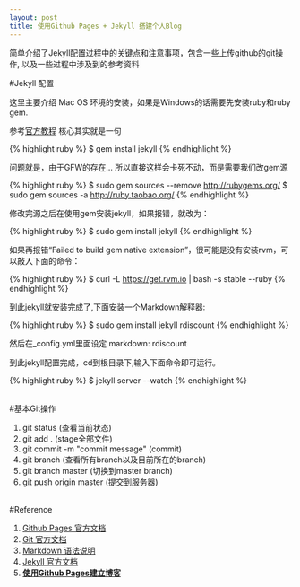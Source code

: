 ```yaml
---
layout: post
title: 使用Github Pages + Jekyll 搭建个人Blog
---
```


简单介绍了Jekyll配置过程中的关键点和注意事项，包含一些上传github的git操作, 以及一些过程中涉及到的参考资料

#Jekyll 配置

这里主要介绍 Mac OS 环境的安装，如果是Windows的话需要先安装ruby和ruby gem.

参考[官方教程](http://jekyllrb.com/docs/installation/)
核心其实就是一句

{% highlight ruby %}
$ gem install jekyll
{% endhighlight %}

问题就是，由于GFW的存在... 所以直接这样会卡死不动，而是需要我们改gem源


{% highlight ruby %}
$ sudo gem sources --remove http://rubygems.org/
$ sudo gem sources -a http://ruby.taobao.org/
{% endhighlight %}

修改完源之后在使用gem安装jekyll，如果报错，就改为：

{% highlight ruby %}
$ sudo gem install jekyll
{% endhighlight %}

如果再报错“Failed to build gem native extension”，很可能是没有安装rvm，可以敲入下面的命令：

{% highlight ruby %}
$ curl -L https://get.rvm.io | bash -s stable --ruby
{% endhighlight %}

到此jekyll就安装完成了,下面安装一个Markdown解释器:

{% highlight ruby %}
$ sudo gem install jekyll rdiscount
{% endhighlight %}

然后在_config.yml里面设定 markdown: rdiscount

到此jekyll配置完成，cd到根目录下,输入下面命令即可运行。

{% highlight ruby %}
$ jekyll server --watch 
{% endhighlight %}

<br>
#基本Git操作


1. git status (查看当前状态)
2. git add . (stage全部文件)
3. git commit -m "commit message" (commit)
4. git branch (查看所有branch以及目前所在的branch)
5. git branch master (切换到master branch)
6. git push origin master (提交到服务器)


<br>
#Reference

1. [Github Pages 官方文档](pages.github.com)
2. [Git 官方文档](http://git-scm.com/about)
3. [Markdown 语法说明](http://wowubuntu.com/markdown/basic.html)
4. [Jekyll 官方文档](http://jekyllrb.com/docs/installation/)
5. **[使用Github Pages建立博客](http://beiyuu.com/github-pages/)**



